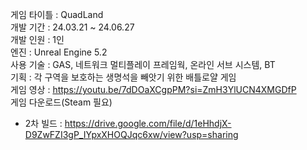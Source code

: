 게임 타이틀 : QuadLand </br>
개발 기간 : 24.03.21 ~ 24.06.27</br>
개발 인원 : 1인</br>
엔진 : Unreal Engine 5.2</br>
사용 기술 : GAS, 네트워크 멀티플레이 프레임웍, 온라인 서브 시스템, BT</br>
기획 : 각 구역을 보호하는 생명석을 빼앗기 위한 배틀로얄 게임</br>
게임 영상 : https://youtu.be/7dDOaXCgpPM?si=ZmH3YlUCN4XMGDfP</br>
게임 다운로드(Steam 필요)</br>
  - 2차 빌드 : https://drive.google.com/file/d/1eHhdjX-D9ZwFZI3gP_IYpxXHOQJqc6xw/view?usp=sharing</br>
